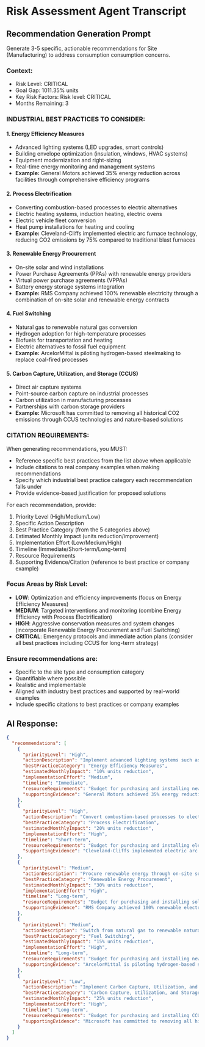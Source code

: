 # Risk Assessment Agent Transcript

## Recommendation Generation Prompt

Generate 3-5 specific, actionable recommendations for Site (Manufacturing) to address consumption consumption concerns.

### Context:
- Risk Level: CRITICAL
- Goal Gap: 1011.35% units
- Key Risk Factors: Risk level: CRITICAL
- Months Remaining: 3

### INDUSTRIAL BEST PRACTICES TO CONSIDER:

#### 1. Energy Efficiency Measures
- Advanced lighting systems (LED upgrades, smart controls)
- Building envelope optimization (insulation, windows, HVAC systems)
- Equipment modernization and right-sizing
- Real-time energy monitoring and management systems
- **Example:** General Motors achieved 35% energy reduction across facilities through comprehensive efficiency programs

#### 2. Process Electrification
- Converting combustion-based processes to electric alternatives
- Electric heating systems, induction heating, electric ovens
- Electric vehicle fleet conversion
- Heat pump installations for heating and cooling
- **Example:** Cleveland-Cliffs implemented electric arc furnace technology, reducing CO2 emissions by 75% compared to traditional blast furnaces

#### 3. Renewable Energy Procurement
- On-site solar and wind installations
- Power Purchase Agreements (PPAs) with renewable energy providers
- Virtual power purchase agreements (VPPAs)
- Battery energy storage systems integration
- **Example:** RMS Company achieved 100% renewable electricity through a combination of on-site solar and renewable energy contracts

#### 4. Fuel Switching
- Natural gas to renewable natural gas conversion
- Hydrogen adoption for high-temperature processes
- Biofuels for transportation and heating
- Electric alternatives to fossil fuel equipment
- **Example:** ArcelorMittal is piloting hydrogen-based steelmaking to replace coal-fired processes

#### 5. Carbon Capture, Utilization, and Storage (CCUS)
- Direct air capture systems
- Point-source carbon capture on industrial processes
- Carbon utilization in manufacturing processes
- Partnerships with carbon storage providers
- **Example:** Microsoft has committed to removing all historical CO2 emissions through CCUS technologies and nature-based solutions

### CITATION REQUIREMENTS:

When generating recommendations, you MUST:
- Reference specific best practices from the list above when applicable
- Include citations to real company examples when making recommendations
- Specify which industrial best practice category each recommendation falls under
- Provide evidence-based justification for proposed solutions

For each recommendation, provide:
1. Priority Level (High/Medium/Low)
2. Specific Action Description
3. Best Practice Category (from the 5 categories above)
4. Estimated Monthly Impact (units reduction/improvement)
5. Implementation Effort (Low/Medium/High)
6. Timeline (Immediate/Short-term/Long-term)
7. Resource Requirements
8. Supporting Evidence/Citation (reference to best practice or company example)

### Focus Areas by Risk Level:
- **LOW**: Optimization and efficiency improvements (focus on Energy Efficiency Measures)
- **MEDIUM**: Targeted interventions and monitoring (combine Energy Efficiency with Process Electrification)
- **HIGH**: Aggressive conservation measures and system changes (incorporate Renewable Energy Procurement and Fuel Switching)
- **CRITICAL**: Emergency protocols and immediate action plans (consider all best practices including CCUS for long-term strategy)

### Ensure recommendations are:
- Specific to the site type and consumption category
- Quantifiable where possible
- Realistic and implementable
- Aligned with industry best practices and supported by real-world examples
- Include specific citations to best practices or company examples

## AI Response:

```json
{
  "recommendations": [
    {
      "priorityLevel": "High",
      "actionDescription": "Implement advanced lighting systems such as LED upgrades and smart controls",
      "bestPracticeCategory": "Energy Efficiency Measures",
      "estimatedMonthlyImpact": "10% units reduction",
      "implementationEffort": "Medium",
      "timeline": "Immediate",
      "resourceRequirements": "Budget for purchasing and installing new lighting systems, training for staff to use smart controls",
      "supportingEvidence": "General Motors achieved 35% energy reduction across facilities through comprehensive efficiency programs"
    },
    {
      "priorityLevel": "High",
      "actionDescription": "Convert combustion-based processes to electric alternatives",
      "bestPracticeCategory": "Process Electrification",
      "estimatedMonthlyImpact": "20% units reduction",
      "implementationEffort": "High",
      "timeline": "Short-term",
      "resourceRequirements": "Budget for purchasing and installing electric equipment, training for staff to operate new systems",
      "supportingEvidence": "Cleveland-Cliffs implemented electric arc furnace technology, reducing CO2 emissions by 75% compared to traditional blast furnaces"
    },
    {
      "priorityLevel": "Medium",
      "actionDescription": "Procure renewable energy through on-site solar installations or Power Purchase Agreements (PPAs) with renewable energy providers",
      "bestPracticeCategory": "Renewable Energy Procurement",
      "estimatedMonthlyImpact": "30% units reduction",
      "implementationEffort": "High",
      "timeline": "Long-term",
      "resourceRequirements": "Budget for purchasing and installing solar panels or entering into PPAs, potential need for additional land or roof space",
      "supportingEvidence": "RMS Company achieved 100% renewable electricity through a combination of on-site solar and renewable energy contracts"
    },
    {
      "priorityLevel": "Medium",
      "actionDescription": "Switch from natural gas to renewable natural gas or adopt hydrogen for high-temperature processes",
      "bestPracticeCategory": "Fuel Switching",
      "estimatedMonthlyImpact": "15% units reduction",
      "implementationEffort": "High",
      "timeline": "Long-term",
      "resourceRequirements": "Budget for purchasing and installing new fuel systems, training for staff to operate new systems",
      "supportingEvidence": "ArcelorMittal is piloting hydrogen-based steelmaking to replace coal-fired processes"
    },
    {
      "priorityLevel": "Low",
      "actionDescription": "Implement Carbon Capture, Utilization, and Storage (CCUS) technologies",
      "bestPracticeCategory": "Carbon Capture, Utilization, and Storage (CCUS)",
      "estimatedMonthlyImpact": "25% units reduction",
      "implementationEffort": "High",
      "timeline": "Long-term",
      "resourceRequirements": "Budget for purchasing and installing CCUS technologies, partnerships with carbon storage providers",
      "supportingEvidence": "Microsoft has committed to removing all historical CO2 emissions through CCUS technologies and nature-based solutions"
    }
  ]
}
```